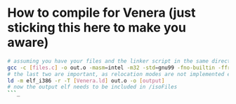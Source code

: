 # How to compile for Venera (just sticking this here to make you aware)
```bash
# assuming you have your files and the linker script in the same directory
gcc -c [files.c] -o out.o -masm=intel -m32 -std=gnu99 -fno-builtin -ffreestanding -nostartfiles -nostdlib -fno-stack-protector -static -fno-pic -fno-pie
# the last two are important, as relocation modes are not implemented entirely yet
ld -m elf_i386 -r -T [Venera.ld] out.o -o [output]
# now the output elf needs to be included in /isoFiles
```_
